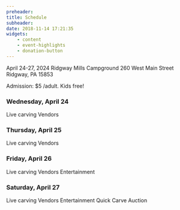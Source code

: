 ```yaml
---
preheader: 
title: Schedule
subheader: 
date: 2018-11-14 17:21:35
widgets:
    - content
    - event-highlights
    - donation-button
---
```


April 24-27, 2024
Ridgway Mills Campground
260 West Main Street
Ridgway, PA 15853


Admission: $5 /adult. Kids free!


### Wednesday, April 24
Live carving
Vendors

### Thursday, April 25
Live carving
Vendors

### Friday, April 26
Live carving
Vendors
Entertainment

### Saturday, April 27
Live carving
Vendors
Entertainment
Quick Carve
Auction
